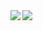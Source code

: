 <a href="https://github.com/anuraghazra/github-readme-stats">
  <img align="left" src="https://github-readme-stats.vercel.app/api?username=y-sugiyama654&count_private=true&show_icons=true&theme=prussian" />
</a>
<a href="https://github.com/anuraghazra/github-readme-stats">
  <img align="left" src="https://github-readme-stats.vercel.app/api/top-langs/?username=y-sugiyama654&theme=prussian" />
</a>
